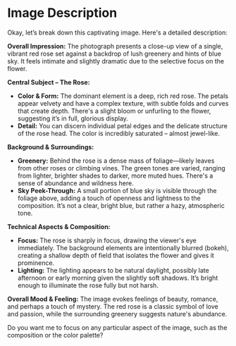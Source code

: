 # Image Description

Okay, let’s break down this captivating image. Here's a detailed description:

**Overall Impression:** The photograph presents a close-up view of a single, vibrant red rose set against a backdrop of lush greenery and hints of blue sky. It feels intimate and slightly dramatic due to the selective focus on the flower. 

**Central Subject – The Rose:**
*   **Color & Form:** The dominant element is a deep, rich red rose. The petals appear velvety and have a complex texture, with subtle folds and curves that create depth. There's a slight bloom or unfurling to the flower, suggesting it’s in full, glorious display. 
*   **Detail:** You can discern individual petal edges and the delicate structure of the rose head. The color is incredibly saturated – almost jewel-like.

**Background & Surroundings:**
*   **Greenery:** Behind the rose is a dense mass of foliage—likely leaves from other roses or climbing vines. The green tones are varied, ranging from lighter, brighter shades to darker, more muted hues. There's a sense of abundance and wildness here. 
*   **Sky Peek-Through:**  A small portion of blue sky is visible through the foliage above, adding a touch of openness and lightness to the composition. It’s not a clear, bright blue, but rather a hazy, atmospheric tone.

**Technical Aspects & Composition:**
*   **Focus:** The rose is sharply in focus, drawing the viewer's eye immediately.  The background elements are intentionally blurred (bokeh), creating a shallow depth of field that isolates the flower and gives it prominence. 
*   **Lighting:** The lighting appears to be natural daylight, possibly late afternoon or early morning given the slightly soft shadows. It’s bright enough to illuminate the rose fully but not harsh.

**Overall Mood & Feeling:**  The image evokes feelings of beauty, romance, and perhaps a touch of mystery. The red rose is a classic symbol of love and passion, while the surrounding greenery suggests nature's abundance. 


Do you want me to focus on any particular aspect of the image, such as the composition or the color palette?
